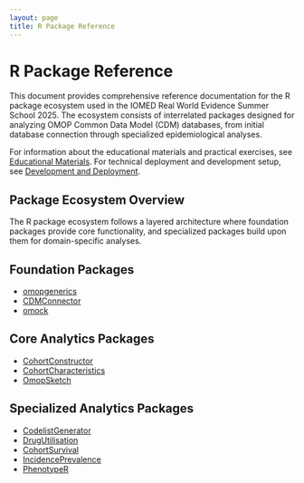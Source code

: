 ```yaml
---
layout: page
title: R Package Reference
---
```


# R Package Reference

This document provides comprehensive reference documentation for the R package ecosystem used in the IOMED Real World Evidence Summer School 2025. The ecosystem consists of interrelated packages designed for analyzing OMOP Common Data Model (CDM) databases, from initial database connection through specialized epidemiological analyses.

For information about the educational materials and practical exercises, see [Educational Materials](../educational_materials). For technical deployment and development setup, see [Development and Deployment](../development_and_deployment).

## Package Ecosystem Overview

The R package ecosystem follows a layered architecture where foundation packages provide core functionality, and specialized packages build upon them for domain-specific analyses.

## Foundation Packages
- [omopgenerics](./omopgenerics)
- [CDMConnector](./cdmconnector)
- [omock](./omock)

## Core Analytics Packages
- [CohortConstructor](./cohortconstructor)
- [CohortCharacteristics](./cohortcharacteristics)
- [OmopSketch](./omopsketch)

## Specialized Analytics Packages
- [CodelistGenerator](./codelistgenerator)
- [DrugUtilisation](./drugutilisation)
- [CohortSurvival](./cohortsurvival)
- [IncidencePrevalence](./incidenceprevalence)
- [PhenotypeR](./phenotyper)
